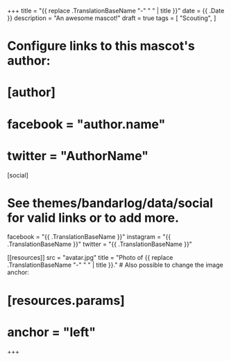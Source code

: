 +++
title = "{{ replace .TranslationBaseName "-" " " | title }}"
date = {{ .Date }}
description = "An awesome mascot!"
draft = true
tags = [
  "Scouting",
]

# Configure links to this mascot's author:
# [author]
# facebook = "author.name"
# twitter = "AuthorName"

[social]
# See themes/bandarlog/data/social for valid links or to add more.
facebook = "{{ .TranslationBaseName }}"
instagram = "{{ .TranslationBaseName }}"
twitter = "{{ .TranslationBaseName }}"

[[resources]]
src = "avatar.jpg"
title = "Photo of {{ replace .TranslationBaseName "-" " " | title }}."
# Also possible to change the image anchor:
#   [resources.params]
#   anchor = "left"
+++
